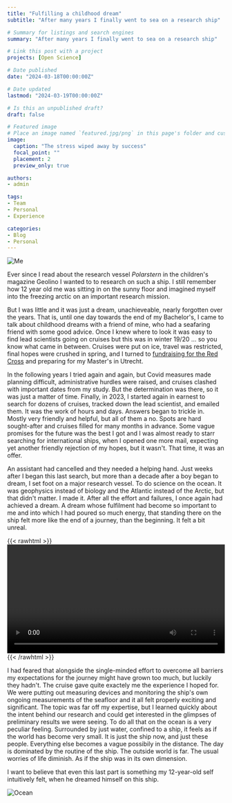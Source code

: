 ```yaml
---
title: "Fulfilling a childhood dream"
subtitle: "After many years I finally went to sea on a research ship"

# Summary for listings and search engines
summary: "After many years I finally went to sea on a research ship"

# Link this post with a project
projects: [Open Science]

# Date published
date: "2024-03-18T00:00:00Z"

# Date updated
lastmod: "2024-03-19T00:00:00Z"

# Is this an unpublished draft?
draft: false

# Featured image
# Place an image named `featured.jpg/png` in this page's folder and customize its options here.
image:
  caption: "The stress wiped away by success"
  focal_point: ""
  placement: 2
  preview_only: true

authors:
- admin

tags:
- Team
- Personal
- Experience

categories:
- Blog
- Personal
---
```


![Me](me.jpg "Me, on a ship, on the Atlantic")

Ever since I read about the research vessel *Polarstern* in the children's magazine Geolino I wanted to to research on such a ship. I still remember how 12 year old me was sitting in on the sunny floor and imagined myself into the freezing arctic on an important research mission.

But I was little and it was just a dream, unachieveable, nearly forgotten over the years. That is, until one day towards the end of my Bachelor's, I came to talk about childhood dreams with a friend of mine, who had a seafaring friend with some good advice. Once I knew where to look it was easy to find lead scientists going on cruises but this was in winter 19/20 ... so you know what came in between. Cruises were put on ice, travel was restricted, final hopes were crushed in spring, and I turned to [fundraising for the Red Cross](https://felixschweigkofler.com/post/fundraising/) and preparing for my Master's in Utrecht.

In the following years I tried again and again, but Covid measures made planning difficult, administrative hurdles were raised, and cruises clashed with important dates from my study. But the determination was there, so it was just a matter of time. Finally, in 2023, I started again in earnest to search for dozens of cruises, tracked down the lead scientist, and emailed them. It was the work of hours and days. Answers began to trickle in. Mostly very friendly and helpful, but all of them a no. Spots are hard sought-after and cruises filled for many months in advance. Some vague promises for the future was the best I got and I was almost ready to starr searching for international ships, when I opened one more mail, expecting yet another friendly rejection of my hopes, but it wasn't. That time, it was an offer.

An assistant had cancelled and they needed a helping hand. Just weeks after I began this last search, but more than a decade after a boy began to dream, I set foot on a major research vessel. To do science on the ocean. It was geophysics instead of biology and the Atlantic instead of the Arctic, but that didn't matter. I made it. After all the effort and failures, I once again had achieved a dream. A dream whose fulfilment had become so important to me and into which I had poured so much energy, that standing there on the ship felt more like the end of a journey, than the beginning. It felt a bit unreal.

{{< rawhtml >}} 
<video width=100% controls autoplay>
    <source src="ship.mp4" type="video/mp4">
    Your browser does not support the video tag. 
</video>
{{< /rawhtml >}}


I had feared that alongside the single-minded effort to overcome all barriers my expectations for the journey might have grown too much, but luckily they hadn't. The cruise gave quite exactely me the experience I hoped for. We were putting out measuring devices and monitoring the ship's own ongoing measurements of the seafloor and it all felt properly exciting and significant. The topic was far off my expertise, but I learned quickly about the intent behind our research and could get interested in the glimpses of preliminary results we were seeing. To do all that on the ocean is a very peculiar feeling. Surrounded by just water, confined to a ship, it feels as if the world has become very small. It is just the ship now, and just these people. Everything else becomes a vague possibily in the distance. The day is dominated by the routine of the ship. The outside world is far. The usual worries of life diminish. As if the ship was in its own dimension.

I want to believe that even this last part is something my 12-year-old self intuitively felt, when he dreamed himself on this ship.

![Ocean](ocean.jpg "An attemtp to convey the feeling of the ocean-dimension")
